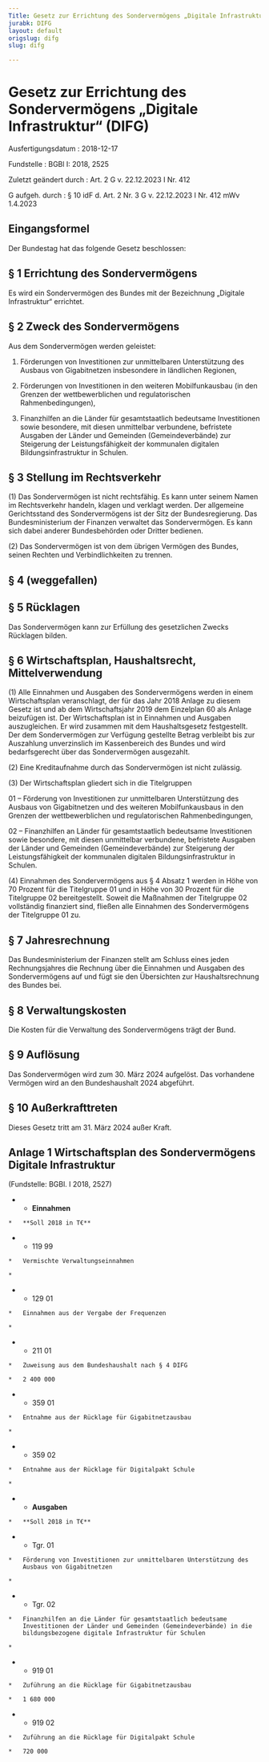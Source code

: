 ```yaml
---
Title: Gesetz zur Errichtung des Sondervermögens „Digitale Infrastruktur“
jurabk: DIFG
layout: default
origslug: difg
slug: difg

---
```


# Gesetz zur Errichtung des Sondervermögens „Digitale Infrastruktur“ (DIFG)

Ausfertigungsdatum
:   2018-12-17

Fundstelle
:   BGBl I: 2018, 2525

Zuletzt geändert durch
:   Art. 2 G v. 22.12.2023 I Nr. 412

G aufgeh. durch
:   § 10 idF d. Art. 2 Nr. 3 G v. 22.12.2023 I Nr. 412 mWv 1.4.2023


## Eingangsformel

Der Bundestag hat das folgende Gesetz beschlossen:


## § 1 Errichtung des Sondervermögens

Es wird ein Sondervermögen des Bundes mit der Bezeichnung „Digitale
Infrastruktur“ errichtet.


## § 2 Zweck des Sondervermögens

Aus dem Sondervermögen werden geleistet:

1.  Förderungen von Investitionen zur unmittelbaren Unterstützung des
    Ausbaus von Gigabitnetzen insbesondere in ländlichen Regionen,


2.  Förderungen von Investitionen in den weiteren Mobilfunkausbau (in den
    Grenzen der wettbewerblichen und regulatorischen Rahmenbedingungen),


3.  Finanzhilfen an die Länder für gesamtstaatlich bedeutsame
    Investitionen sowie besondere, mit diesen unmittelbar verbundene,
    befristete Ausgaben der Länder und Gemeinden (Gemeindeverbände) zur
    Steigerung der Leistungsfähigkeit der kommunalen digitalen
    Bildungsinfrastruktur in Schulen.





## § 3 Stellung im Rechtsverkehr

(1) Das Sondervermögen ist nicht rechtsfähig. Es kann unter seinem
Namen im Rechtsverkehr handeln, klagen und verklagt werden. Der
allgemeine Gerichtsstand des Sondervermögens ist der Sitz der
Bundesregierung. Das Bundesministerium der Finanzen verwaltet das
Sondervermögen. Es kann sich dabei anderer Bundesbehörden oder Dritter
bedienen.

(2) Das Sondervermögen ist von dem übrigen Vermögen des Bundes, seinen
Rechten und Verbindlichkeiten zu trennen.


## § 4 (weggefallen)


## § 5 Rücklagen

Das Sondervermögen kann zur Erfüllung des gesetzlichen Zwecks
Rücklagen bilden.


## § 6 Wirtschaftsplan, Haushaltsrecht, Mittelverwendung

(1) Alle Einnahmen und Ausgaben des Sondervermögens werden in einem
Wirtschaftsplan veranschlagt, der für das Jahr 2018 Anlage zu diesem
Gesetz ist und ab dem Wirtschaftsjahr 2019 dem Einzelplan 60 als
Anlage beizufügen ist. Der Wirtschaftsplan ist in Einnahmen und
Ausgaben auszugleichen. Er wird zusammen mit dem Haushaltsgesetz
festgestellt. Der dem Sondervermögen zur Verfügung gestellte Betrag
verbleibt bis zur Auszahlung unverzinslich im Kassenbereich des Bundes
und wird bedarfsgerecht über das Sondervermögen ausgezahlt.

(2) Eine Kreditaufnahme durch das Sondervermögen ist nicht zulässig.

(3) Der Wirtschaftsplan gliedert sich in die Titelgruppen

01 – Förderung von Investitionen zur unmittelbaren Unterstützung des
    Ausbaus von Gigabitnetzen und des weiteren Mobilfunkausbaus in den
    Grenzen der wettbewerblichen und regulatorischen Rahmenbedingungen,


02 – Finanzhilfen an Länder für gesamtstaatlich bedeutsame Investitionen
    sowie besondere, mit diesen unmittelbar verbundene, befristete
    Ausgaben der Länder und Gemeinden (Gemeindeverbände) zur Steigerung
    der Leistungsfähigkeit der kommunalen digitalen Bildungsinfrastruktur
    in Schulen.




(4) Einnahmen des Sondervermögens aus § 4 Absatz 1 werden in Höhe von
70 Prozent für die Titelgruppe 01 und in Höhe von 30 Prozent für die
Titelgruppe 02 bereitgestellt. Soweit die Maßnahmen der Titelgruppe 02
vollständig finanziert sind, fließen alle Einnahmen des
Sondervermögens der Titelgruppe 01 zu.


## § 7 Jahresrechnung

Das Bundesministerium der Finanzen stellt am Schluss eines jeden
Rechnungsjahres die Rechnung über die Einnahmen und Ausgaben des
Sondervermögens auf und fügt sie den Übersichten zur Haushaltsrechnung
des Bundes bei.


## § 8 Verwaltungskosten

Die Kosten für die Verwaltung des Sondervermögens trägt der Bund.


## § 9 Auflösung

Das Sondervermögen wird zum 30. März 2024 aufgelöst. Das vorhandene
Vermögen wird an den Bundeshaushalt 2024 abgeführt.


## § 10 Außerkrafttreten

Dieses Gesetz tritt am 31. März 2024 außer Kraft.


## Anlage 1 Wirtschaftsplan des Sondervermögens Digitale Infrastruktur

(Fundstelle: BGBl. I 2018, 2527)


*    *   **Einnahmen**

    *   **Soll 2018 in T€**


*    *   119 99

    *   Vermischte Verwaltungseinnahmen

    *

*    *   129 01

    *   Einnahmen aus der Vergabe der Frequenzen

    *

*    *   211 01

    *   Zuweisung aus dem Bundeshaushalt nach § 4 DIFG

    *   2 400 000


*    *   359 01

    *   Entnahme aus der Rücklage für Gigabitnetzausbau

    *

*    *   359 02

    *   Entnahme aus der Rücklage für Digitalpakt Schule

    *



*    *   **Ausgaben**

    *   **Soll 2018 in T€**


*    *   Tgr. 01

    *   Förderung von Investitionen zur unmittelbaren Unterstützung des
        Ausbaus von Gigabitnetzen

    *

*    *   Tgr. 02

    *   Finanzhilfen an die Länder für gesamtstaatlich bedeutsame
        Investitionen der Länder und Gemeinden (Gemeindeverbände) in die
        bildungsbezogene digitale Infrastruktur für Schulen

    *

*    *   919 01

    *   Zuführung an die Rücklage für Gigabitnetzausbau

    *   1 680 000


*    *   919 02

    *   Zuführung an die Rücklage für Digitalpakt Schule

    *   720 000



